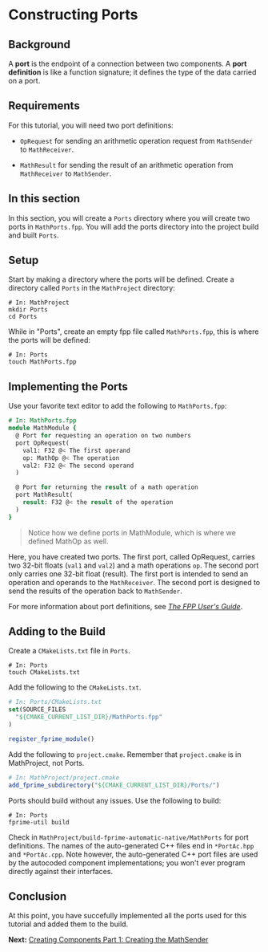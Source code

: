 # Constructing Ports

## Background

A **port** is the endpoint of a connection between two components.
A **port definition** is like a function signature; it defines the type of the data carried on a port.

## Requirements
For this tutorial, you will need two port definitions:

* `OpRequest` for sending an arithmetic operation request from
`MathSender` to `MathReceiver`.

* `MathResult` for sending the result of an arithmetic
operation from `MathReceiver` to `MathSender`.

## In this section

In this section, you will create a `Ports` directory where you will create two ports in `MathPorts.fpp`. You will add the ports directory into the project build and built `Ports`.

## Setup

Start by making a directory where the ports will be defined. Create a directory called `Ports` in the `MathProject` directory:

```shell
# In: MathProject
mkdir Ports
cd Ports
```

While in "Ports", create an empty fpp file called `MathPorts.fpp`, this is where the ports will be defined:

```shell
# In: Ports
touch MathPorts.fpp
```

## Implementing the Ports

Use your favorite text editor to add the following to `MathPorts.fpp`:

```fpp
# In: MathPorts.fpp
module MathModule {
  @ Port for requesting an operation on two numbers
  port OpRequest(
    val1: F32 @< The first operand
    op: MathOp @< The operation
    val2: F32 @< The second operand
  )

  @ Port for returning the result of a math operation
  port MathResult(
    result: F32 @< the result of the operation
  )
}
```
> Notice how we define ports in MathModule, which is where we defined MathOp as well.

Here, you have created two ports. The first port, called OpRequest, carries two 32-bit floats (`val1` and `val2`) and a math operations `op`. The second port only carries one 32-bit float (result). The first port is intended to send an operation and operands to the `MathReceiver`.
The second port is designed to send the results of the operation back to `MathSender`.

For more information about port definitions, see [_The FPP User's Guide_](https://fprime-community.github.io/fpp/fpp-users-guide.html).

## Adding to the Build

Create a `CMakeLists.txt` file in `Ports`.

```shell
# In: Ports
touch CMakeLists.txt
```

Add the following to the `CMakeLists.txt`.

```cmake
# In: Ports/CMakeLists.txt
set(SOURCE_FILES
  "${CMAKE_CURRENT_LIST_DIR}/MathPorts.fpp"
)

register_fprime_module()
```

Add the following to `project.cmake`. Remember that `project.cmake` is in MathProject, not Ports.

```cmake
# In: MathProject/project.cmake
add_fprime_subdirectory("${CMAKE_CURRENT_LIST_DIR}/Ports/")
```

Ports should build without any issues. Use the following to build:

```shell
# In: Ports
fprime-util build
```

Check in `MathProject/build-fprime-automatic-native/MathPorts` for port definitions. The names of the auto-generated C++
files end in `*PortAc.hpp` and `*PortAc.cpp`.
Note however, the auto-generated C++ port files are used by the autocoded component implementations; you won't ever program directly against their interfaces.

## Conclusion
At this point, you have succefully implemented all the ports used for this tutorial and added them to the build.

**Next:** [Creating Components Part 1: Creating the MathSender](./creating-components-1.md)
